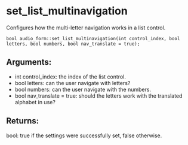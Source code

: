 # set_list_multinavigation
Configures how the multi-letter navigation works in a list control.

`bool audio_form::set_list_multinavigation(int control_index, bool letters, bool numbers, bool nav_translate = true);`

## Arguments:
* int control_index: the index of the list control.
* bool letters: can the user navigate with letters?
* bool numbers: can the user navigate with the numbers.
* bool nav_translate = true: should the letters work with the translated alphabet in use?

## Returns:
bool: true if the settings were successfully set, false otherwise.
